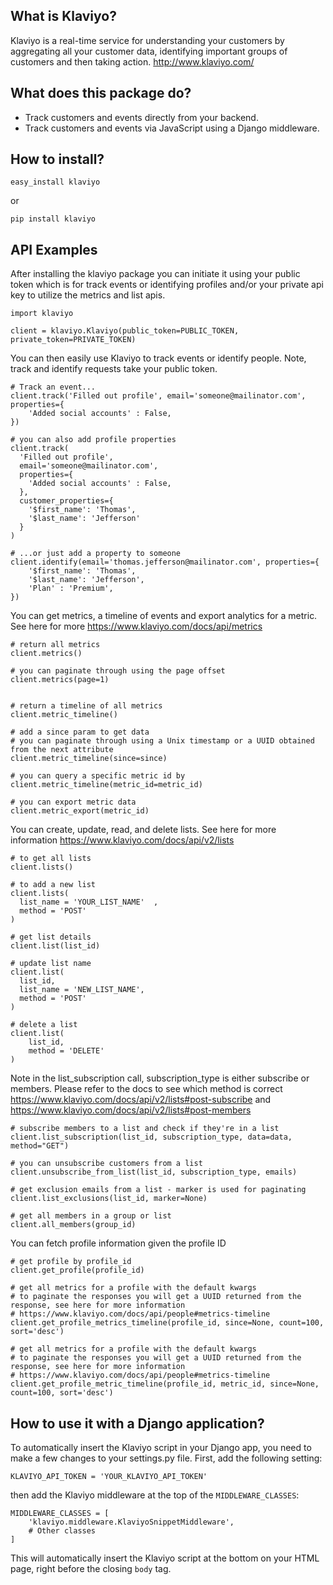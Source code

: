 ## What is Klaviyo?

Klaviyo is a real-time service for understanding your customers by aggregating all your customer data, identifying important groups of customers and then taking action.
http://www.klaviyo.com/

## What does this package do?

* Track customers and events directly from your backend.
* Track customers and events via JavaScript using a Django middleware.


## How to install?

    easy_install klaviyo

or

    pip install klaviyo


## API Examples

After installing the klaviyo package you can initiate it using your public token which is for track events or identifying profiles and/or your private api key to utilize the metrics and list apis.

    import klaviyo

    client = klaviyo.Klaviyo(public_token=PUBLIC_TOKEN, private_token=PRIVATE_TOKEN)

You can then easily use Klaviyo to track events or identify people.  Note, track and identify requests take your public token.

    # Track an event...
    client.track('Filled out profile', email='someone@mailinator.com', properties={
        'Added social accounts' : False,
    })
    
    # you can also add profile properties
    client.track(
      'Filled out profile', 
      email='someone@mailinator.com', 
      properties={
        'Added social accounts' : False,
      }, 
      customer_properties={
        '$first_name': 'Thomas',
        '$last_name': 'Jefferson'
      }
    )

    # ...or just add a property to someone
    client.identify(email='thomas.jefferson@mailinator.com', properties={
        '$first_name': 'Thomas',
        '$last_name': 'Jefferson',
        'Plan' : 'Premium',
    })

You can get metrics, a timeline of events and export analytics for a metric.  See here for more https://www.klaviyo.com/docs/api/metrics

    # return all metrics
    client.metrics()
    
    # you can paginate through using the page offset
    client.metrics(page=1)
    
    
    # return a timeline of all metrics
    client.metric_timeline()
    
    # add a since param to get data 
    # you can paginate through using a Unix timestamp or a UUID obtained from the next attribute
    client.metric_timeline(since=since)
    
    # you can query a specific metric id by
    client.metric_timeline(metric_id=metric_id)
    
    # you can export metric data
    client.metric_export(metric_id)
    

You can create, update, read, and delete lists.  See here for more information https://www.klaviyo.com/docs/api/v2/lists

    # to get all lists
    client.lists()
    
    # to add a new list
    client.lists(
      list_name = 'YOUR_LIST_NAME'  ,
      method = 'POST'
    )
    
    # get list details
    client.list(list_id)
    
    # update list name
    client.list(
      list_id, 
      list_name = 'NEW_LIST_NAME',
      method = 'POST'
    )
    
    # delete a list
    client.list(
        list_id,
        method = 'DELETE'
    )

Note in the list_subscription call, subscription_type is either subscribe or members.  Please refer to the docs to see which method is correct https://www.klaviyo.com/docs/api/v2/lists#post-subscribe and https://www.klaviyo.com/docs/api/v2/lists#post-members

    # subscribe members to a list and check if they're in a list
    client.list_subscription(list_id, subscription_type, data=data, method="GET")
    
    # you can unsubscribe customers from a list
    client.unsubscribe_from_list(list_id, subscription_type, emails)
    
    # get exclusion emails from a list - marker is used for paginating
    client.list_exclusions(list_id, marker=None)
    
    # get all members in a group or list
    client.all_members(group_id)
    
You can fetch profile information given the profile ID

    # get profile by profile_id
    client.get_profile(profile_id)
    
    # get all metrics for a profile with the default kwargs
    # to paginate the responses you will get a UUID returned from the response, see here for more information
    # https://www.klaviyo.com/docs/api/people#metrics-timeline
    client.get_profile_metrics_timeline(profile_id, since=None, count=100, sort='desc')

    # get all metrics for a profile with the default kwargs
    # to paginate the responses you will get a UUID returned from the response, see here for more information
    # https://www.klaviyo.com/docs/api/people#metrics-timeline
    client.get_profile_metric_timeline(profile_id, metric_id, since=None, count=100, sort='desc')

## How to use it with a Django application?

To automatically insert the Klaviyo script in your Django app, you need to make a few changes to your settings.py file. First,
add the following setting:

    KLAVIYO_API_TOKEN = 'YOUR_KLAVIYO_API_TOKEN'

then add the Klaviyo middleware at the top of the `MIDDLEWARE_CLASSES`:

    MIDDLEWARE_CLASSES = [
        'klaviyo.middleware.KlaviyoSnippetMiddleware',
        # Other classes
    ]

This will automatically insert the Klaviyo script at the bottom on your HTML page, right before the closing `body` tag.